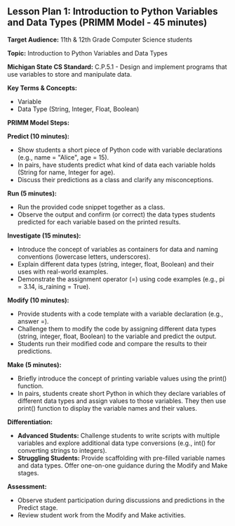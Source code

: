 ﻿## Lesson Plan 1: Introduction to Python Variables and Data Types (PRIMM Model - 45 minutes)
**Target Audience:** 11th & 12th Grade Computer Science students

**Topic:** Introduction to Python Variables and Data Types 

**Michigan State CS Standard:** C.P.5.1 - Design and implement programs that use variables to store and manipulate data.

**Key Terms & Concepts:**

- Variable
- Data Type (String, Integer, Float, Boolean)

**PRIMM Model Steps:**

**Predict (10 minutes):**

- Show students a short piece of Python code with variable declarations (e.g., name = "Alice", age = 15).
- In pairs, have students predict what kind of data each variable holds (String for name, Integer for age).
- Discuss their predictions as a class and clarify any misconceptions.

**Run (5 minutes):**

- Run the provided code snippet together as a class.
- Observe the output and confirm (or correct) the data types students predicted for each variable based on the printed results.

**Investigate (15 minutes):**

- Introduce the concept of variables as containers for data and naming conventions (lowercase letters, underscores).
- Explain different data types (string, integer, float, Boolean) and their uses with real-world examples.
- Demonstrate the assignment operator (=) using code examples (e.g., pi = 3.14, is_raining = True).

**Modify (10 minutes):**

- Provide students with a code template with a variable declaration (e.g., answer =).
- Challenge them to modify the code by assigning different data types (string, integer, float, Boolean) to the variable and predict the output.
- Students run their modified code and compare the results to their predictions.

**Make (5 minutes):**

- Briefly introduce the concept of printing variable values using the print() function.
- In pairs, students create short Python in which they declare variables of different data types and assign values to those variables. They then use print() function to display the variable names and their values.

**Differentiation:**

- **Advanced Students:** Challenge students to write scripts with multiple variables and explore additional data type conversions (e.g., int() for converting strings to integers).
- **Struggling Students:** Provide scaffolding with pre-filled variable names and data types. Offer one-on-one guidance during the Modify and Make stages.

**Assessment:**

- Observe student participation during discussions and predictions in the Predict stage.
- Review student work from the Modify and Make activities.

